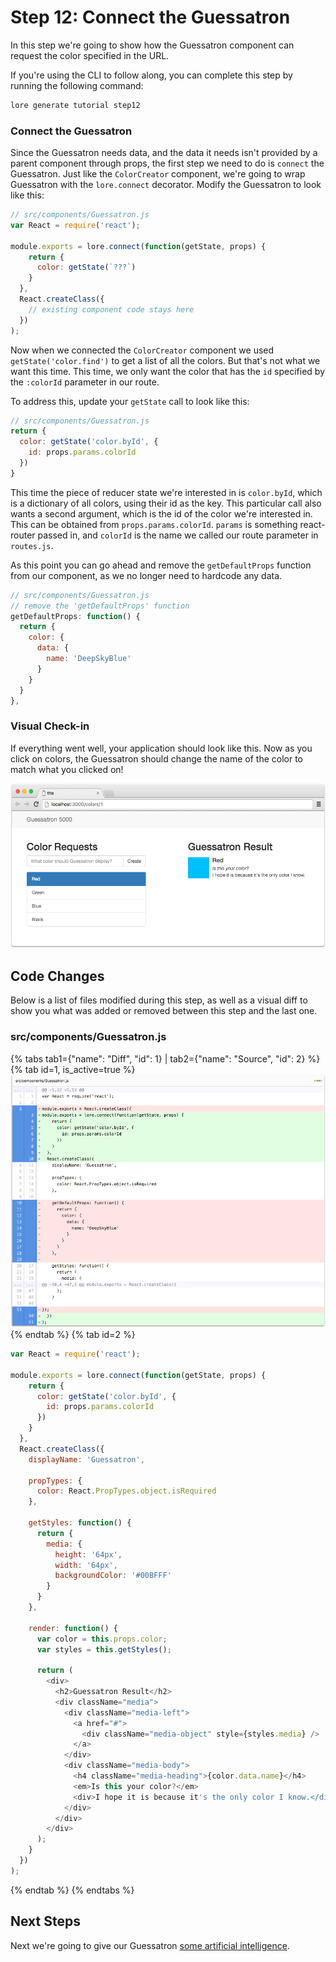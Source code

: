 # Step 12: Connect the Guessatron

In this step we're going to show how the Guessatron component can request the color specified in the URL. 

If you're using the CLI to follow along, you can complete this step by running the following command:

```sh
lore generate tutorial step12
```

### Connect the Guessatron

Since the Guessatron needs data, and the data it needs isn't provided by a parent component through props, the first
step we need to do is `connect` the Guessatron. Just like the `ColorCreator` component, we're going to wrap Guessatron 
with the `lore.connect` decorator. Modify the Guessatron to look like this:

```js
// src/components/Guessatron.js
var React = require('react');

module.exports = lore.connect(function(getState, props) {
    return {
      color: getState(`???`)
    }
  },
  React.createClass({
    // existing component code stays here
  })
);
```

Now when we connected the `ColorCreator` component we used `getState('color.find')` to get a list of all the colors.
But that's not what we want this time.  This time, we only want the color that has the `id` specified by the `:colorId`
parameter in our route.

To address this, update your `getState` call to look like this:

```js
// src/components/Guessatron.js
return {
  color: getState('color.byId', {
    id: props.params.colorId
  })
}
```

This time the piece of reducer state we're interested in is `color.byId`, which is a dictionary of all colors, using
their id as the key. This particular call also wants a second argument, which is the id of the color we're interested
in. This can be obtained from `props.params.colorId`. `params` is something react-router passed in, and `colorId` is
the name we called our route parameter in `routes.js`. 

As this point you can go ahead and remove the `getDefaultProps` function from our component, as we no longer need to 
hardcode any data.

```js
// src/components/Guessatron.js
// remove the 'getDefaultProps' function
getDefaultProps: function() {
  return {
    color: {
      data: {
        name: 'DeepSkyBlue'
      }
    }
  }
},
```

### Visual Check-in

If everything went well, your application should look like this. Now as you click on colors, the Guessatron should
change the name of the color to match what you clicked on!

![New Lore App](/assets/images/tutorial/step12-visual.png)

## Code Changes

Below is a list of files modified during this step, as well as a visual diff to show you what was added or removed 
between this step and the last one.

### src/components/Guessatron.js

{% tabs tab1={"name": "Diff", "id": 1} | tab2={"name": "Source", "id": 2} %}
{% tab id=1, is_active=true %}
![New Lore App](/assets/images/tutorial/step12-diff-guessatron.png)
{% endtab %}
{% tab id=2 %}
```js
var React = require('react');

module.exports = lore.connect(function(getState, props) {
    return {
      color: getState('color.byId', {
        id: props.params.colorId
      })
    }
  },
  React.createClass({
    displayName: 'Guessatron',

    propTypes: {
      color: React.PropTypes.object.isRequired
    },

    getStyles: function() {
      return {
        media: {
          height: '64px',
          width: '64px',
          backgroundColor: '#00BFFF'
        }
      }
    },

    render: function() {
      var color = this.props.color;
      var styles = this.getStyles();

      return (
        <div>
          <h2>Guessatron Result</h2>
          <div className="media">
            <div className="media-left">
              <a href="#">
                <div className="media-object" style={styles.media} />
              </a>
            </div>
            <div className="media-body">
              <h4 className="media-heading">{color.data.name}</h4>
              <em>Is this your color?</em>
              <div>I hope it is because it's the only color I know.</div>
            </div>
          </div>
        </div>
      );
    }
  })
);
```
{% endtab %}
{% endtabs %}

## Next Steps

Next we're going to give our Guessatron [some artificial intelligence](../step-13/).
